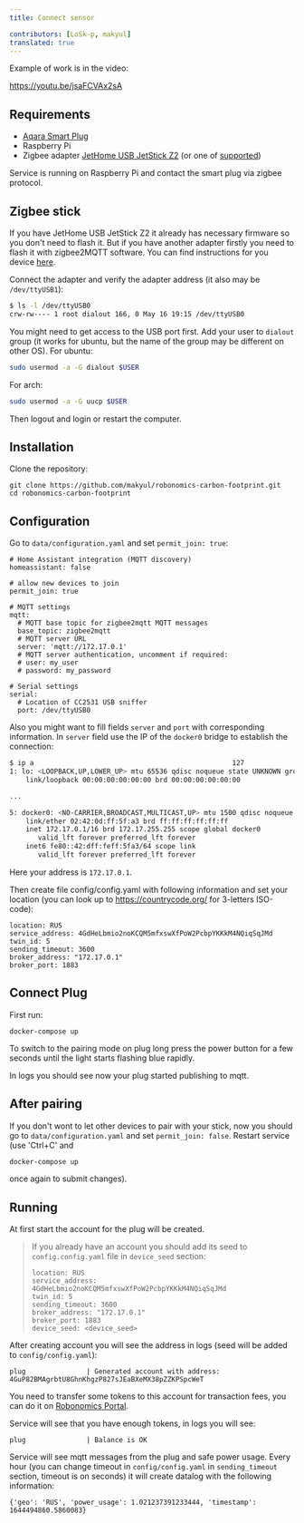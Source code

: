 ```yaml
---
title: Connect sensor

contributors: [LoSk-p, makyul]
translated: true
---
```


Example of work is in the video:

https://youtu.be/jsaFCVAx2sA

## Requirements

* [Aqara Smart Plug](https://aqara.ru/product/aqara-smart-plug/?yclid=462434430312045270)
* Raspberry Pi
* Zigbee adapter [JetHome USB JetStick Z2](https://jhome.ru/catalog/parts/PCBA/293/) (or one of [supported](https://www.zigbee2mqtt.io/information/supported_adapters.html))

Service is running on Raspberry Pi and contact the smart plug via zigbee protocol.

## Zigbee stick

If you have JetHome USB JetStick Z2 it already has necessary firmware so you don't need to flash it. But if you have another adapter firstly you need to flash it with zigbee2MQTT software. You can find instructions for you device [here](https://www.zigbee2mqtt.io/information/supported_adapters.html).

Connect the adapter and verify the adapter address (it also may be `/dev/ttyUSB1`):
```bash
$ ls -l /dev/ttyUSB0
crw-rw---- 1 root dialout 166, 0 May 16 19:15 /dev/ttyUSB0 
```

You might need to get access to the USB port first. Add your user to `dialout` group (it works for ubuntu, but the name of the group may be different on other OS).
For ubuntu:
```bash
sudo usermod -a -G dialout $USER
```
For arch:
```bash
sudo usermod -a -G uucp $USER
```
Then logout and login or restart the computer.

## Installation

Clone the repository:

```
git clone https://github.com/makyul/robonomics-carbon-footprint.git
cd robonomics-carbon-footprint
```

## Configuration

Go to `data/configuration.yaml` and set `permit_join: true`:

```
# Home Assistant integration (MQTT discovery)
homeassistant: false

# allow new devices to join
permit_join: true

# MQTT settings
mqtt:
  # MQTT base topic for zigbee2mqtt MQTT messages
  base_topic: zigbee2mqtt
  # MQTT server URL
  server: 'mqtt://172.17.0.1'
  # MQTT server authentication, uncomment if required:
  # user: my_user
  # password: my_password

# Serial settings
serial:
  # Location of CC2531 USB sniffer
  port: /dev/ttyUSB0
```
Also you might want to fill fields `server` and `port` with corresponding information. In `server` field use the IP of the `docker0` bridge to establish the connection: 

```bash
$ ip a                                                 127
1: lo: <LOOPBACK,UP,LOWER_UP> mtu 65536 qdisc noqueue state UNKNOWN group default qlen 1000
    link/loopback 00:00:00:00:00:00 brd 00:00:00:00:00:00

...

5: docker0: <NO-CARRIER,BROADCAST,MULTICAST,UP> mtu 1500 qdisc noqueue state DOWN group default 
    link/ether 02:42:0d:ff:5f:a3 brd ff:ff:ff:ff:ff:ff
    inet 172.17.0.1/16 brd 172.17.255.255 scope global docker0
       valid_lft forever preferred_lft forever
    inet6 fe80::42:dff:feff:5fa3/64 scope link 
       valid_lft forever preferred_lft forever
```
Here your address is `172.17.0.1`.

Then create file config/config.yaml with following information and set your location (you can look up to https://countrycode.org/ for 3-letters ISO-code):

```
location: RUS
service_address: 4GdHeLbmio2noKCQM5mfxswXfPoW2PcbpYKKkM4NQiqSqJMd
twin_id: 5
sending_timeout: 3600
broker_address: "172.17.0.1"
broker_port: 1883
```

## Connect Plug

First run:

```
docker-compose up     
```

To switch to the pairing mode on plug long press the power button for a few seconds until the light starts flashing blue rapidly. 

In logs you should see now your plug started publishing to mqtt. 


## After pairing

If you don't wont to let other devices to pair with your stick, now you should go to `data/configuration.yaml` and set `permit_join: false`. Restart service (use 'Ctrl+C' and 

```bash
docker-compose up     
```
once again to submit changes).

## Running
At first start the account for the plug will be created. 
> If you already have an account you should add its seed to `config.config.yaml` file in `device_seed` section:
>
> ```
> location: RUS
> service_address: 4GdHeLbmio2noKCQM5mfxswXfPoW2PcbpYKKkM4NQiqSqJMd
> twin_id: 5
> sending_timeout: 3600
> broker_address: "172.17.0.1"
> broker_port: 1883
> device_seed: <device_seed>
>```

After creating account you will see the address in logs (seed will be added to `config/config.yaml`):
```
plug               | Generated account with address: 4GuP82BMAgrbtU8GhnKhgzP827sJEaBXeMX38pZZKPSpcWeT
```
You need to transfer some tokens to this account for transaction fees, you can do it on [Robonomics Portal](https://polkadot.js.org/apps/?rpc=wss%3A%2F%2Fkusama.rpc.robonomics.network%2F#/accounts). 

Service will see that you have enough tokens, in logs you will see:
```
plug               | Balance is OK
```
Service will see mqtt messages from the plug and safe power usage. Every hour (you can change timeout in `config/config.yaml` in `sending_timeout` section, timeout is on seconds) it will create datalog with the following information:
```
{'geo': 'RUS', 'power_usage': 1.021237391233444, 'timestamp': 1644494860.5860083}
```
